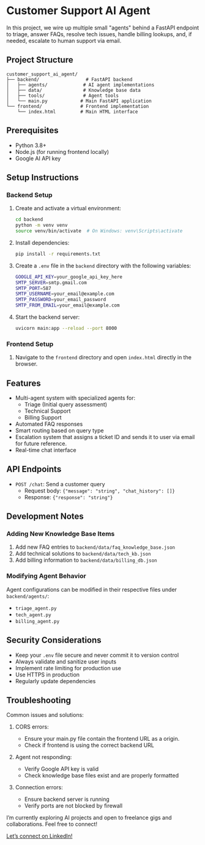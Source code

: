 # Customer Support AI Agent

In this project, we wire up multiple small "agents" behind a FastAPI endpoint to triage, answer FAQs, resolve tech issues, handle billing lookups, and, if needed, escalate to human support via email.

## Project Structure

```
customer_support_ai_agent/
├── backend/                 # FastAPI backend
│   ├── agents/             # AI agent implementations
│   ├── data/               # Knowledge base data
│   ├── tools/              # Agent tools
│   └── main.py            # Main FastAPI application
└── frontend/              # Frontend implementation
    └── index.html         # Main HTML interface
```

## Prerequisites

- Python 3.8+
- Node.js (for running frontend locally)
- Google AI API key

## Setup Instructions

### Backend Setup

1. Create and activate a virtual environment:

   ```bash
   cd backend
   python -m venv venv
   source venv/bin/activate  # On Windows: venv\Scripts\activate
   ```

2. Install dependencies:

   ```bash
   pip install -r requirements.txt
   ```

3. Create a `.env` file in the `backend` directory with the following variables:

   ```bash
   GOOGLE_API_KEY=your_google_api_key_here
   SMTP_SERVER=smtp.gmail.com
   SMTP_PORT=587
   SMTP_USERNAME=your_email@example.com
   SMTP_PASSWORD=your_email_password
   SMTP_FROM_EMAIL=your_email@example.com
   ```

4. Start the backend server:

   ```bash
   uvicorn main:app --reload --port 8000
   ```

### Frontend Setup

1. Navigate to the `frontend` directory and open `index.html` directly in the browser.

## Features

- Multi-agent system with specialized agents for:
  - Triage (Initial query assessment)
  - Technical Support
  - Billing Support
- Automated FAQ responses
- Smart routing based on query type
- Escalation system that assigns a ticket ID and sends it to user via email for future reference.
- Real-time chat interface

## API Endpoints

- `POST /chat`: Send a customer query
  - Request body: `{"message": "string", "chat_history": []}`
  - Response: `{"response": "string"}`

## Development Notes

### Adding New Knowledge Base Items

1. Add new FAQ entries to `backend/data/faq_knowledge_base.json`
2. Add technical solutions to `backend/data/tech_kb.json`
3. Add billing information to `backend/data/billing_db.json`

### Modifying Agent Behavior

Agent configurations can be modified in their respective files under `backend/agents/`:

- `triage_agent.py`
- `tech_agent.py`
- `billing_agent.py`

## Security Considerations

- Keep your `.env` file secure and never commit it to version control
- Always validate and sanitize user inputs
- Implement rate limiting for production use
- Use HTTPS in production
- Regularly update dependencies

## Troubleshooting

Common issues and solutions:

1. CORS errors:
   - Ensure your main.py file contain the frontend URL as a origin.
   - Check if frontend is using the correct backend URL

2. Agent not responding:
   - Verify Google API key is valid
   - Check knowledge base files exist and are properly formatted

3. Connection errors:
   - Ensure backend server is running
   - Verify ports are not blocked by firewall

I’m currently exploring AI projects and open to freelance gigs and collaborations. Feel free to connect!

[Let’s connect on LinkedIn!](https://www.linkedin.com/in/vishnu-teja-kugarthi/)
